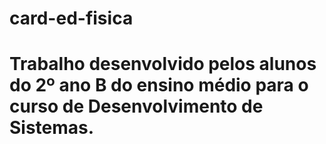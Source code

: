 # card-ed-fisica
# Trabalho desenvolvido pelos alunos do 2º ano B do ensino médio para o curso de Desenvolvimento de Sistemas.
